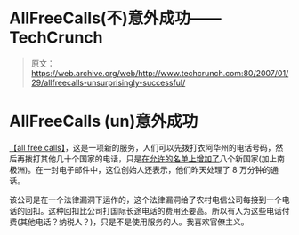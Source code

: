 # AllFreeCalls(不)意外成功——TechCrunch

> 原文：<https://web.archive.org/web/http://www.techcrunch.com:80/2007/01/29/allfreecalls-unsurprisingly-successful/>

# AllFreeCalls (un)意外成功

[](https://web.archive.org/web/20210624063807/http://www.allfreecalls.net/)[【all free calls】](https://web.archive.org/web/20210624063807/http://www.beta.techcrunch.com/2007/01/12/complicated-laws-free-calls/)，这是一项新的服务，人们可以先拨打衣阿华州的电话号码，然后再拨打其他几十个国家的电话，只是[在允许的名单上增加了](https://web.archive.org/web/20210624063807/http://blog.roam4free.ie/allfreecallsnet-adds-9-more-countries/)八个新国家(加上南极洲)。在一封电子邮件中，这位创始人还表示，他们昨天处理了 8 万分钟的通话。

该公司是在一个法律漏洞下运作的，这个法律漏洞给了农村电信公司每接到一个电话的回扣。这种回扣比公司打国际长途电话的费用还要高。所以有人为这些电话付费(其他电话？纳税人？)，只是不是使用服务的人。我喜欢官僚主义。